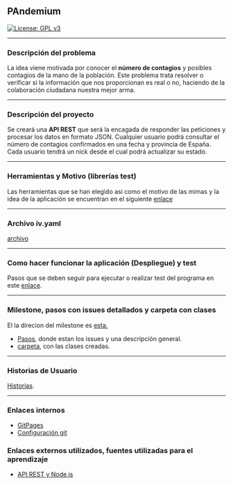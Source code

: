 
## PAndemium
[![License: GPL v3](https://img.shields.io/badge/License-GPLv3-blue.svg)](https://www.gnu.org/licenses/gpl-3.0)

---

### Descripción del problema

La idea viene motivada por conocer el **número de contagios** y posibles contagios de la mano de la población. Este problema trata resolver o verificar si la información que nos proporcionan es real o no, haciendo de la colaboración ciudadana nuestra mejor arma.

---

### Descripción del proyecto

Se creará una **API REST** que será la encagada de responder las peticiones y procesar los datos en formato JSON. Cualquier usuario podrá consultar el número de contagios confirmados en una fecha y provincia de España. Cada usuario tendrá un nick desde el cual podrá actualizar su
estado.

---

### Herramientas y Motivo (librerías test)

Las herramientas que se han elegido asi como el motivo de las mimas y la idea de la aplicación se encuentran en el siguiente [enlace](docs/motivo.md)

---

### Archivo iv.yaml

[archivo](iv.yaml)

---

### Como hacer funcionar la aplicación (Despliegue) y test

Pasos que se deben seguir para ejecutar o realizar test del programa en este [enlace](docs/despliegue.md).

---

### Milestone, pasos con issues detallados y carpeta con clases 

El la direcion del milestone es [esta.](https://github.com/DanielRuizMed/PAndemium/milestone/7)

- [Pasos](docs/pasos.md), donde estan los issues y una descripción general.
- [carpeta](pandemiun/src/class), con las clases creadas.

---

### Historias de Usuario

[Historias](https://github.com/DanielRuizMed/PAndemium/issues).

---

### Enlaces internos
- [GitPages](https://danielruizmed.github.io/PAndemium/)
- [Configuración git](https://github.com/DanielRuizMed/PAndemium/blob/master/docs/config.md)

### Enlaces externos utilizados, fuentes utilizadas para el aprendizaje
- [API REST y Node.js](https://www.youtube.com/watch?v=bK3AJfs7qNY)